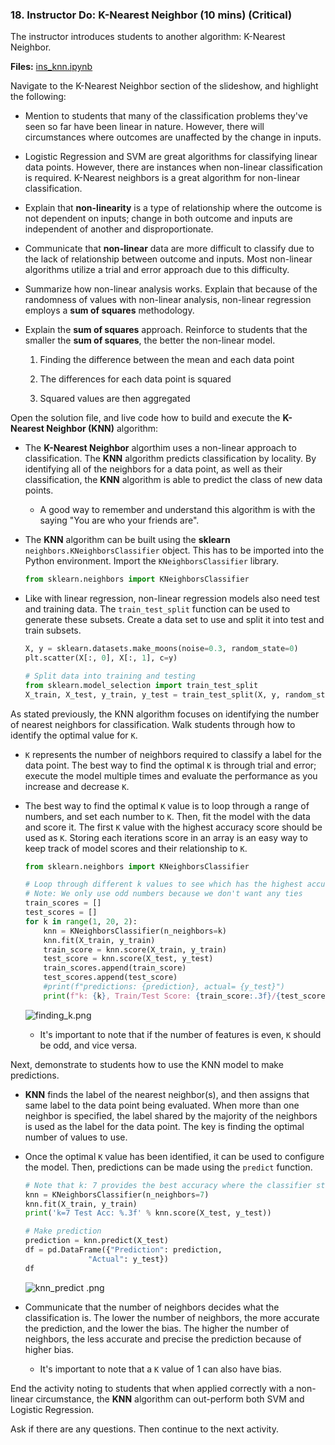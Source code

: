 ### 18. Instructor Do: K-Nearest Neighbor (10 mins) (Critical)

The instructor introduces students to another algorithm: K-Nearest Neighbor.

**Files:** [ins_knn.ipynb](Activities/08-Ins_KNN/Solved/ins_knn.ipynb)

Navigate to the K-Nearest Neighbor section of the slideshow, and highlight the following:

* Mention to students that many of the classification problems they've seen so far have been linear in nature. However, there will circumstances where outcomes are unaffected by the change in inputs.

* Logistic Regression and SVM are great algorithms for classifying linear data points. However, there are instances when non-linear classification is required. K-Nearest neighbors is a great algorithm for non-linear classification.

* Explain that **non-linearity** is a type of relationship where the outcome is not dependent on inputs; change in both outcome and inputs are independent of another and disproportionate.

* Communicate that **non-linear** data are more difficult to classify due to the lack of relationship between outcome and inputs. Most non-linear algorithms utilize a trial and error approach due to this difficulty.

* Summarize how non-linear analysis works. Explain that because of the randomness of values with non-linear analysis, non-linear regression employs a **sum of squares** methodology.

* Explain the **sum of squares** approach. Reinforce to students that the smaller the **sum of squares**, the better the non-linear model.

  1. Finding the difference between the mean and each data point

  2. The differences for each data point is squared

  3. Squared values are then aggregated

Open the solution file, and live code how to build and execute the **K-Nearest Neighbor (KNN)** algorithm:

* The **K-Nearest Neighbor** algorthim uses a non-linear approach to classification. The **KNN** algorithm predicts classification by locality. By identifying all of the neighbors for a data point, as well as their classification, the **KNN** algorithm is able to predict the class of new data points.

  * A good way to remember and understand this algorithm is with the saying "You are who your friends are".

* The **KNN** algorithm can be built using the **sklearn** `neighbors.KNeighborsClassifier` object. This has to be imported into the Python environment. Import the `KNeighborsClassifier` library.

    ```python
    from sklearn.neighbors import KNeighborsClassifier
    ```

* Like with linear regression, non-linear regression models also need test and training data. The `train_test_split` function can be used to generate these subsets. Create a data set to use and split it into test and train subsets.

    ```python
    X, y = sklearn.datasets.make_moons(noise=0.3, random_state=0)
    plt.scatter(X[:, 0], X[:, 1], c=y)

    # Split data into training and testing
    from sklearn.model_selection import train_test_split
    X_train, X_test, y_train, y_test = train_test_split(X, y, random_state=42, stratify=y)
    ```

As stated previously, the KNN algorithm focuses on identifying the number of nearest neighbors for classification. Walk students through how to identify the optimal value for `K`.

* `K` represents the number of neighbors required to classify a label for the data point. The best way to find the optimal `K` is through trial and error; execute the model multiple times and evaluate the performance as you increase and decrease `K`.

* The best way to find the optimal `K` value is to loop through a range of numbers, and set each number to `K`. Then, fit the model with the data and score it. The first `K` value with the highest accuracy score should be used as `K`. Storing each iterations score in an array is an easy way to keep track of model scores and their relationship to `K`.

    ```python
    from sklearn.neighbors import KNeighborsClassifier

    # Loop through different k values to see which has the highest accuracy
    # Note: We only use odd numbers because we don't want any ties
    train_scores = []
    test_scores = []
    for k in range(1, 20, 2):
        knn = KNeighborsClassifier(n_neighbors=k)
        knn.fit(X_train, y_train)
        train_score = knn.score(X_train, y_train)
        test_score = knn.score(X_test, y_test)
        train_scores.append(train_score)
        test_scores.append(test_score)
        #print(f"predictions: {prediction}, actual= {y_test}")
        print(f"k: {k}, Train/Test Score: {train_score:.3f}/{test_score:.3f}")
    ```

  ![finding_k.png](Images/finding_k.png)

  * It's important to note that if the number of features is even, `K` should be odd, and vice versa.

Next, demonstrate to students how to use the KNN model to make predictions.

* **KNN** finds the label of the nearest neighbor(s), and then assigns that same label to the data point being evaluated. When more than one neighbor is specified, the label shared by the majority of the neighbors is used as the label for the data point. The key is finding the optimal number of values to use.

* Once the optimal `K` value has been identified, it can be used to configure the model. Then, predictions can be made using the `predict` function.

    ```python
  # Note that k: 7 provides the best accuracy where the classifier starts to stabilize
  knn = KNeighborsClassifier(n_neighbors=7)
  knn.fit(X_train, y_train)
  print('k=7 Test Acc: %.3f' % knn.score(X_test, y_test))

  # Make prediction
  prediction = knn.predict(X_test)
  df = pd.DataFrame({"Prediction": prediction,
                  "Actual": y_test})
  df
    ```

  ![knn_predict .png](Images/knn_predict.png)

* Communicate that the number of neighbors decides what the classification is. The lower the number of neighbors, the more accurate the prediction, and the lower the bias. The higher the number of neighbors, the less accurate and precise the prediction because of higher bias.

  * It's important to note that a `K` value of 1 can also have bias.

End the activity noting to students that when applied correctly with a non-linear circumstance, the **KNN** algorithm can out-perform both SVM and Logistic Regression.

Ask if there are any questions. Then continue to the next activity.
